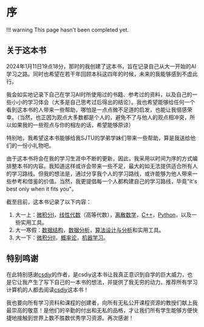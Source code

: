 # 序

!!! warning
    This page hasn't been completed yet.

## 关于这本书

2024年1月11日19点18分，那时的我创建了这本书，旨在记录自己从大一开始的AI学习之路。同时也希望在若干年回顾本科这四年的时候，未来的我能够感到不虚此行。

我会如实地记录下自己在学习AI时所使用过的书籍、参考过的资料，以及自己的一些小小的学习体会（大多是自己思考过后得出的结论）。我也希望能够给任何一个看到这本书的人带来一些帮助，哪怕是一点点微不足道的启发，也能让我倍感荣幸。（当然，也正因为观点大多数都是个人的，避免不了与他人的观点相冲突，所以如果我的一些观点与你的相左的话，希望能够原谅）

特别地，我希望这本书能够给我SJTU的学弟学妹们带来一些帮助，算是我送给他们的一份小礼物吧。

由于这本书将会在我的学习生涯中不断的更新，因此，我采用以时间为序的方式编排整本书的内容。我知道这样或许会带来一些不足，最大的如无法提供适合所有人的学习路线。但我的想法是，通过分享我个人的学习路线，或许能够为他人带来一些参考和借鉴的价值。当然，我更提倡每一个人都构建自己的学习路线，毕竟"It's best only when it fits you"。

截至目前，这本书记录了以下内容：

1. 大一上：[微积分Ⅰ](da-yi-shang/calculus-1.md)，[线性代数](da-yi-shang/linear-algebra.md)（高等代数），[离散数学](da-yi-shang/discrete-math.md)，[C++](da-yi-shang/c++.md)，[Python](da-yi-shang/python.md)，以及一些实用工具。
2. 大一寒假：[数据结构](da-yi-han-jia/data-structure.md)，[数据分析](da-yi-han-jia/data-analysis.md)，[算法设计与分析](./da-yi-han-jia/algorithm.md)和实用工具。
3. 大一下：[微积分Ⅱ](da-yi-xia/calculus-2.md)，[概率论](da-yi-xia/probability.md)，[机器学习](da-yi-xia/machine-learning.md)。

## 特别鸣谢

在此特别感谢[csdiy](https://csdiy.wiki/)的作者，是csdiy这本书让我真正意识到自学的巨大威力，也是它让我产生了写下自己的一本书的想法，并提供了我无穷的动力。推荐所有学习计算机的人都去阅读[csdiy](https://csdiy.wiki/)这本书！

我也要向所有学习资料和课程的创建者，向所有无私公开课程资源的教授们献上我最崇高的敬意！是他们的辛勤的付出和无私的品格，才让我们所有学生能够方便快捷地接触到世界上数不胜数优秀学习资源。再次感谢！
